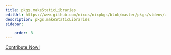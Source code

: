 ```yaml
---
title: pkgs.makeStaticLibraries
editUrl: https://www.github.com/nixos/nixpkgs/blob/master/pkgs/stdenv/adapters.nix#L79C25
description: pkgs.makeStaticLibraries
sidebar:

    order: 8
---
```


<a href="https://www.github.com/nixos/nixpkgs/blob/master/pkgs/stdenv/adapters.nix#L79C25">Contribute Now!</a>



